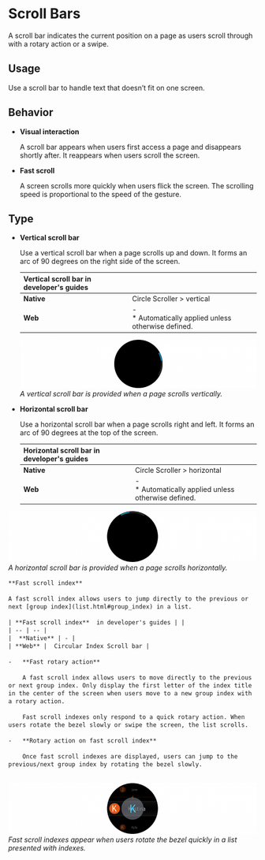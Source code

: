 # Scroll Bars

A scroll bar indicates the current position on a page as users scroll through with a rotary action or a swipe.

## Usage

Use a scroll bar to handle text that doesn’t fit on one screen.

## Behavior

-   **Visual interaction**

    A scroll bar appears when users first access a page and disappears shortly after. It reappears when users scroll the screen.

-   **Fast scroll**

    A screen scrolls more quickly when users flick the screen. The scrolling speed is proportional to the speed of the gesture.

## Type

-   **Vertical scroll bar**

    Use a vertical scroll bar when a page scrolls up and down. It forms an arc of 90 degrees on the right side of the screen.

    | **Vertical scroll bar** in developer's guides | |
    | -- | -- |
    |  **Native** | Circle Scroller > vertical |
    | **Web** | -<br>\* Automatically applied unless otherwise defined. |

    ![](media/ui_components_10.13.3_1-850x174.png)  
    *A vertical scroll bar is provided when a page scrolls vertically.*

-   **Horizontal scroll bar**

    Use a horizontal scroll bar when a page scrolls right and left. It forms an arc of 90 degrees at the top of the screen.

    | **Horizontal scroll bar** in developer's guides | |
    | -- | -- |
    |  **Native** | Circle Scroller > horizontal |
    |  **Web** | -<br>\* Automatically applied unless otherwise defined. |

  ![](media/ui_components_10.13.3_2-850x174.png)  
    *A horizontal scroll bar is provided when a page scrolls horizontally.*

    **Fast scroll index**

    A fast scroll index allows users to jump directly to the previous or next [group index](list.html#group_index) in a list.

    | **Fast scroll index**  in developer's guides | |
    | -- | -- |
    |  **Native** | - |
    | **Web** |  Circular Index Scroll bar |

    -   **Fast rotary action**

        A fast scroll index allows users to move directly to the previous or next group index. Only display the first letter of the index title in the center of the screen when users move to a new group index with a rotary action.

        Fast scroll indexes only respond to a quick rotary action. When users rotate the bezel slowly or swipe the screen, the list scrolls.

    -   **Rotary action on fast scroll index**

        Once fast scroll indexes are displayed, users can jump to the previous/next group index by rotating the bezel slowly.

       ![](media/ui_components_10.13.3_3-850x174.png)  
*Fast scroll indexes appear when users rotate the bezel quickly in a list presented with indexes.*

